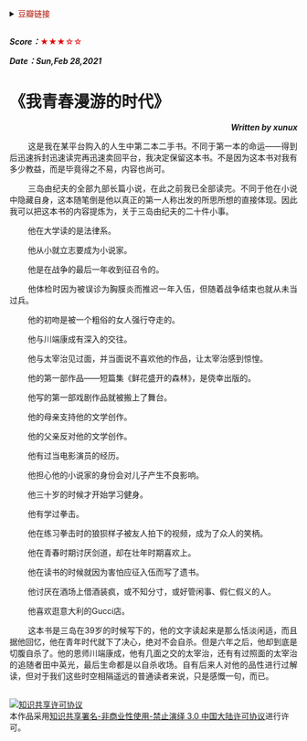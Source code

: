 <details>
    <summary><font color=blue**>豆瓣链接</font> </summary>

##
[<p align=right>豆瓣读书</p>](https://book.douban.com/subject/26476959/) 
<img src='png/022.png' width=900> 
---
</details>

##

***Score：***<font color=yellow**>★★★☆☆</font>

***Date：Sun,Feb 28,2021***

# 《我青春漫游的时代》
***<p align=right>Written by xunux</p>***

<p align=justify>
&emsp;&emsp;
这是我在某平台购入的人生中第二本二手书。不同于第一本的命运——得到后迅速拆封迅速读完再迅速卖回平台，我决定保留这本书。不是因为这本书对我有多少教益，而是毕竟得之不易，内容也尚可。

<p align=justify>
&emsp;&emsp;
三岛由纪夫的全部九部长篇小说，在此之前我已全部读完。不同于他在小说中隐藏自身，这本随笔倒是他以真正的第一人称出发的所思所想的直接体现。因此我可以把这本书的内容提炼为，关于三岛由纪夫的二十件小事。

<p align=justify>
&emsp;&emsp;
他在大学读的是法律系。

<p align=justify>
&emsp;&emsp;
他从小就立志要成为小说家。

<p align=justify>
&emsp;&emsp;
他是在战争的最后一年收到征召令的。

<p align=justify>
&emsp;&emsp;
他体检时因为被误诊为胸膜炎而推迟一年入伍，但随着战争结束也就从未当过兵。

<p align=justify>
&emsp;&emsp;
他的初吻是被一个粗俗的女人强行夺走的。

<p align=justify>
&emsp;&emsp;
他与川端康成有深入的交往。

<p align=justify>
&emsp;&emsp;
他与太宰治见过面，并当面说不喜欢他的作品，让太宰治感到惊惶。

<p align=justify>
&emsp;&emsp;
他的第一部作品——短篇集《鲜花盛开的森林》，是侥幸出版的。

<p align=justify>
&emsp;&emsp;
他写的第一部戏剧作品就被搬上了舞台。

<p align=justify>
&emsp;&emsp;
他的母亲支持他的文学创作。

<p align=justify>
&emsp;&emsp;
他的父亲反对他的文学创作。

<p align=justify>
&emsp;&emsp;
他有过当电影演员的经历。

<p align=justify>
&emsp;&emsp;
他担心他的小说家的身份会对儿子产生不良影响。

<p align=justify>
&emsp;&emsp;
他三十岁的时候才开始学习健身。

<p align=justify>
&emsp;&emsp;
他有学过拳击。

<p align=justify>
&emsp;&emsp;
他在练习拳击时的狼狈样子被友人拍下的视频，成为了众人的笑柄。

<p align=justify>
&emsp;&emsp;
他在青春时期讨厌剑道，却在壮年时期喜欢上。

<p align=justify>
&emsp;&emsp;
他在读书的时候就因为害怕应征入伍而写了遗书。

<p align=justify>
&emsp;&emsp;
他讨厌在酒场上借酒装疯，或不知分寸，或好管闲事、假仁假义的人。

<p align=justify>
&emsp;&emsp;
他喜欢逛意大利的Gucci店。

<p align=justify>
&emsp;&emsp;
这本书是三岛在39岁的时候写下的，他的文字读起来是那么恬淡闲适，而且据他回忆，他在青年时代就下了决心，绝对不会自杀。但是六年之后，他却到底是切腹自杀了。他的恩师川端康成，他有几面之交的太宰治，还有有过照面的太宰治的追随者田中英光，最后生命都是以自杀收场。自有后来人对他的品性进行过解读，但对于我们这些时空相隔遥远的普通读者来说，只是感慨一句，而已。

##
<a rel="license" href="http://creativecommons.org/licenses/by-nc-nd/3.0/cn/"><img alt="知识共享许可协议" style="border-width:0" src="https://i.creativecommons.org/l/by-nc-nd/3.0/cn/88x31.png" /></a><br />本作品采用<a rel="license" href="http://creativecommons.org/licenses/by-nc-nd/3.0/cn/">知识共享署名-非商业性使用-禁止演绎 3.0 中国大陆许可协议</a>进行许可。